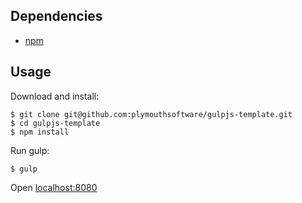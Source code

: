 ## Dependencies

* [npm](https://www.npmjs.com/)

## Usage

Download and install:

    $ git clone git@github.com:plymouthsoftware/gulpjs-template.git
    $ cd gulpjs-template
    $ npm install

Run gulp:

    $ gulp

Open [localhost:8080](http://localhist:8080)
